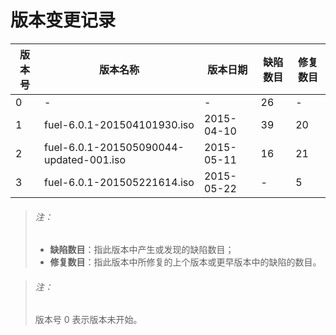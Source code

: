 # 版本变更记录

|版本号|版本名称|版本日期|缺陷数目|修复数目|
|------|--------|--------|--------|--------|
|0|-|-|26|-|
|1|fuel-6.0.1-201504101930.iso|2015-04-10|39|20|
|2|fuel-6.0.1-201505090044-updated-001.iso|2015-05-11|16|21|
|3|fuel-6.0.1-201505221614.iso|2015-05-22|-|5|

> ###### 注：
> * **缺陷数目**：指此版本中产生或发现的缺陷数目；
> * **修复数目**：指此版本中所修复的上个版本或更早版本中的缺陷的数目。

> ###### 注：
> 版本号 0 表示版本未开始。
